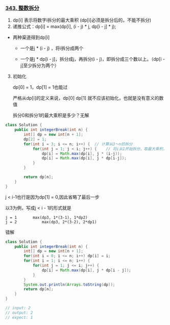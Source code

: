 ### [343. 整数拆分](https://leetcode.cn/problems/integer-break/)

1.   dp[i] 表示将数字i拆分的最大乘积 (dp[i]必须是拆分后的，不能不拆分)
2.   递推公式：dp[i] = max(dp[i], (i - j) * j, dp[i - j] * j);

-   两种渠道得到dp[i]

    -   一个是j * (i - j) ，将i拆分成两个

    -   一个是j * dp[i - j]，拆分成j，再拆分(i - j)，即拆分成三个数以上。（dp[i - j]至少拆分为两个）

3.   初始化 

     dp[0] = 1，dp[1] = 1也能过

     严格从dp[i]的定义来说，dp[0] dp[1] 就不应该初始化，也就是没有意义的数值

     拆分0和拆分1的最大乘积是多少？无解

```java
class Solution {
    public int integerBreak(int n) {
        int[] dp = new int[n + 1];
        dp[2] = 1;
        for(int i = 3; i <= n; i++) {  // 计算从3～n的拆分
            for(int j = 1; j < i; j++) {	// 将i从1开始拆分，取最大乘积，此处j < i-1也行，解释见下方
                dp[i] = Math.max(dp[i], j * (i-j));
                dp[i] = Math.max(dp[i], j * dp[i-j]);
            }
        }

        return dp[n];
    }
}
```

j < i-1也行是因为dp[1] = 0,因此省略了最后一步

以3为例，写成j < i - 1的形式就是

```
j = 1	   	max(dp3, 1*(3-1), 1*dp2)
j = 2			max(dp3, 2*(3-2), 2*dp1)
```



错解

```java
class Solution {
    public int integerBreak(int n) {
        int[] dp = new int[n + 1];
        for(int i = 0; i <= n; i++) dp[i] = i;
        for(int i = 1; i <= n; i++) {
            for(int j = 1; j <= i; j++) {
                dp[i] = Math.max(dp[i], j * dp[i - j]);
            }
        }
        System.out.println(Arrays.toString(dp));
        return dp[n];
    }
}

// input: 2
// output: 2
// expect: 1
```

